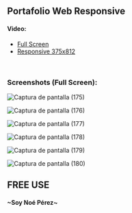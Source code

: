 ## Portafolio Web Responsive

#### Video:
- <a href="https://useranonimo00001.wistia.com/medias/kto01y6bqg">Full Screen</a>
- <a href="https://useranonimo00001.wistia.com/medias/5tsb4lybdb">Responsive 375x812</a>
</br>

### Screenshots (Full Screen):

![Captura de pantalla (175)](https://user-images.githubusercontent.com/75953873/129668138-59726c12-189f-47ac-a22c-94cbe6de17d2.png)

![Captura de pantalla (176)](https://user-images.githubusercontent.com/75953873/129668226-f1702643-688d-42f4-b361-1b2604516e23.png)

![Captura de pantalla (177)](https://user-images.githubusercontent.com/75953873/129668242-6fecf09a-7b0e-4db3-8715-c274ee783a0a.png)

![Captura de pantalla (178)](https://user-images.githubusercontent.com/75953873/129668262-d2fe13e3-e8ce-4dd9-8077-c03b74932610.png)

![Captura de pantalla (179)](https://user-images.githubusercontent.com/75953873/129668281-48c0fa50-52cf-493a-9a9a-e353139066e0.png)

![Captura de pantalla (180)](https://user-images.githubusercontent.com/75953873/129668293-48b2b586-ca84-4b15-bcff-07b185d5abc5.png)



##  FREE USE
#### ~Soy Noé Pérez~
